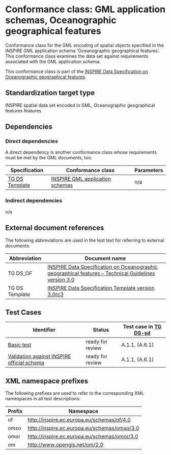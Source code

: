 # Conformance class: GML application schemas, Oceanographic geographical features

Conformance class for the GML encoding of spatial objects specified in the INSPIRE GML application schema 'Oceanographic geographical features'. This conformance class examines the data set against requirements associated with the GML application schema.

This conformance class is part of the [INSPIRE Data Specification on Oceanographic geographical features](../README.md).

## Standardization target type

INSPIRE spatial data set encoded in GML, Oceanographic geographical features features

## Dependencies

### Direct dependencies

A direct dependency is another conformance class whose requirements must be met by the GML documents, too.

| Specification | Conformance class | Parameters | 
| ------------- | ----------------- | ---------- |
| [TG DS Template](#ref_TG_DS_tmpl) | [INSPIRE GML application schemas](http://inspire.ec.europa.eu/id/ats/data/3.0rc3/schemas) | n/a |

### Indirect dependencies

n/a
 
## External document references

The following abbreviations are used in the test text for referring to external documents:

Abbreviation                     | Document name
-------------------------------- | --------------------------------------------------
TG DS_OF <a name="ref_TG_DS_OF"></a>   | [INSPIRE Data Specification on Oceanographic geographical features – Technical Guidelines version 3.0](https://inspire.ec.europa.eu/documents/Data_Specifications/INSPIRE_DataSpecification_OF_v3.0.pdf)
TG DS Template <a name="ref_TG_DS_tmpl"></a>   | [INSPIRE Data Specification Template version 3.0rc3](http://inspire.jrc.ec.europa.eu/documents/Data_Specifications/INSPIRE_DataSpecification_Template_v3.0rc3.pdf)

## Test Cases

| Identifier                                                        | Status   | Test case in [TG DS-sd](#ref_TG_DS_OF)  |
| ----------------------------------------------------------------- | -------- | ------------ |
| [Basic test](./basic.md)  | ready for review  | A.1.1, (A.6.1)  |
| [Validation against INSPIRE official schema](./official-schema-validation.md)  | ready for review  | A.1.1, (A.6.1)  |

## XML namespace prefixes <a name="namespaces"></a>

The following prefixes are used to refer to the corresponding XML namespaces in all test descriptions:

Prefix         | Namespace
-------------- | -------------------------------------------------
of      	   | http://inspire.ec.europa.eu/schemas/of/4.0
omso		   |  http://inspire.ec.europa.eu/schemas/omso/3.0
omor           |  http://inspire.ec.europa.eu/schemas/omor/3.0
om  		   |  http://www.opengis.net/om/2.0
